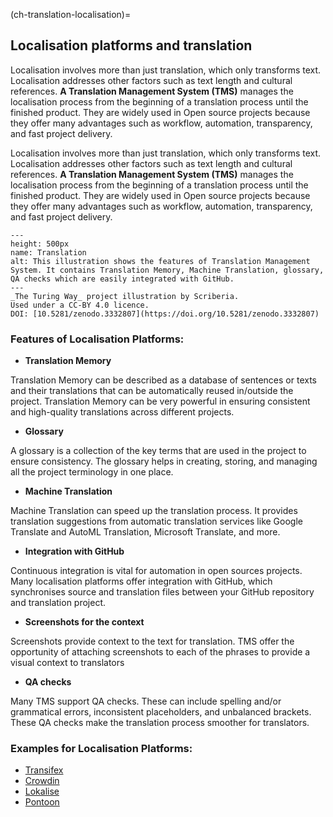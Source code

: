 (ch-translation-localisation)=

## Localisation platforms and translation

Localisation involves more than just translation, which only transforms text. Localisation addresses other factors such as text length and cultural references.  **A Translation Management System (TMS)** manages the localisation process from the beginning of a translation process until the finished product. They are widely used in Open source projects because they offer many advantages such as workflow,  automation, transparency, and fast project delivery.

Localisation involves more than just translation, which only transforms text. Localisation addresses other factors such as text length and cultural references.  **A Translation Management System (TMS)** manages the localisation process from the beginning of a translation process until the finished product. They are widely used in Open source projects because they offer many advantages such as workflow, automation, transparency, and fast project delivery.

```{figure} ../../figures/Translation_management_systems.jpg
---
height: 500px
name: Translation
alt: This illustration shows the features of Translation Management System. It contains Translation Memory, Machine Translation, glossary, QA checks which are easily integrated with GitHub.
---
_The Turing Way_ project illustration by Scriberia.
Used under a CC-BY 4.0 licence.
DOI: [10.5281/zenodo.3332807](https://doi.org/10.5281/zenodo.3332807)
```

### Features of Localisation Platforms:

- **Translation Memory**

Translation Memory can be described as a database of sentences or texts and their translations that can be automatically reused in/outside the project. Translation Memory can be very powerful in ensuring consistent and high-quality translations across different projects.
- **Glossary**

A glossary is a collection of the key terms that are used in the project to ensure consistency. The glossary helps in creating, storing, and managing all the project terminology in one place.
- **Machine Translation**

Machine Translation can speed up the translation process. It provides translation suggestions from automatic translation services like Google Translate and AutoML Translation, Microsoft Translate, and more.
- **Integration with GitHub**

Continuous integration is vital for automation in open sources projects. Many localisation platforms offer integration with GitHub, which synchronises source and translation files between your GitHub repository and translation project.
- **Screenshots for the context**

Screenshots provide context to the text for translation. TMS offer the opportunity of attaching screenshots to each of the phrases to provide a visual context to translators
- **QA checks**

Many TMS support QA checks. These can include spelling and/or grammatical errors, inconsistent placeholders, and unbalanced brackets. These QA checks make the translation process smoother for translators.


### Examples for Localisation Platforms:

- [Transifex](https://www.transifex.com/)
- [Crowdin](https://crowdin.com/?gclid=CjwKCAiAvriMBhAuEiwA8Cs5ldEGwrOeDJtdY2kneF6vBXx8hYiXD1oJPcWB1SO0VBSTuz60AaDYUhoCj_8QAvD_BwE)
- [Lokalise](https://lokalise.com/)
- [Pontoon](https://pontoon.mozilla.org/)
